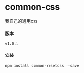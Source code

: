 # common-css
我自己的通用css


#### 版本

```
v1.0.1
```

#### 安装

```
npm install common-resetcss --save
```

